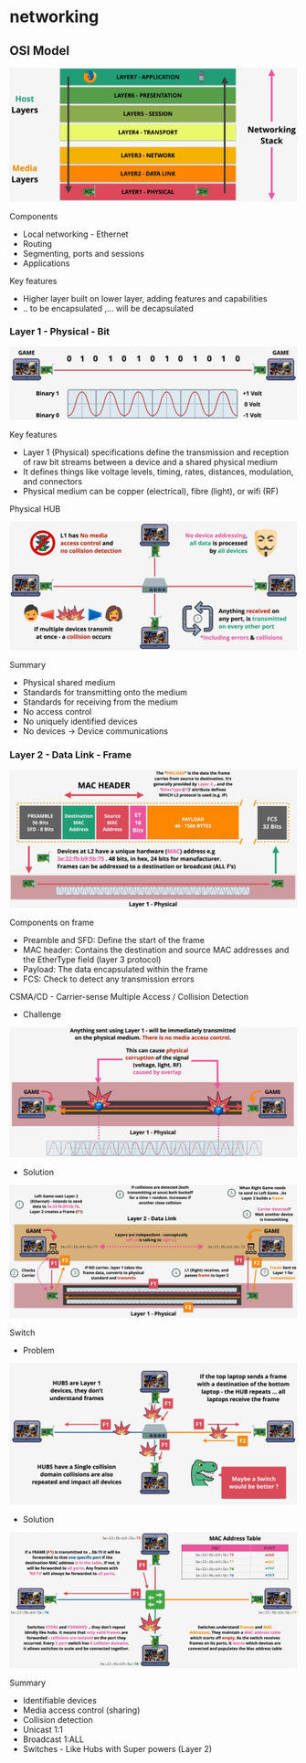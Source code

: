 # networking

## OSI Model

![img](./img/17.png)

Components

- Local networking - Ethernet
- Routing
- Segmenting, ports and sessions
- Applications

Key features

- Higher layer built on lower layer, adding features and capabilities
- .. to be encapsulated ,... will be decapsulated

### Layer 1 - Physical - Bit

![img](./img/18.png)

Key features

- Layer 1 (Physical) specifications define the transmission and reception of raw bit streams between a device and a shared physical medium
- It defines things like voltage levels, timing, rates, distances, modulation, and connectors
- Physical medium can be copper (electrical), fibre (light), or wifi (RF)

Physical HUB

![img](./img/19.png)

Summary

- Physical shared medium
- Standards for transmitting onto the medium
- Standards for receiving from the medium
- No access control
- No uniquely identified devices
- No devices &rarr; Device communications

### Layer 2 - Data Link - Frame

![img](./img/20.png)

Components on frame

- Preamble and SFD: Define the start of the frame
- MAC header: Contains the destination and source MAC addresses and the EtherType field (layer 3 protocol)
- Payload: The data encapsulated within the frame
- FCS: Check to detect any transmission errors

CSMA/CD - Carrier-sense Multiple Access / Collision Detection

- Challenge

![img](./img/21.png)

- Solution

![img](./img/22.png)

Switch

- Problem

![img](./img/23.png)

- Solution

![img](./img/24.png)

Summary

- Identifiable devices
- Media access control (sharing)
- Collision detection
- Unicast 1:1
- Broadcast 1:ALL
- Switches - Like Hubs with Super powers (Layer 2)
